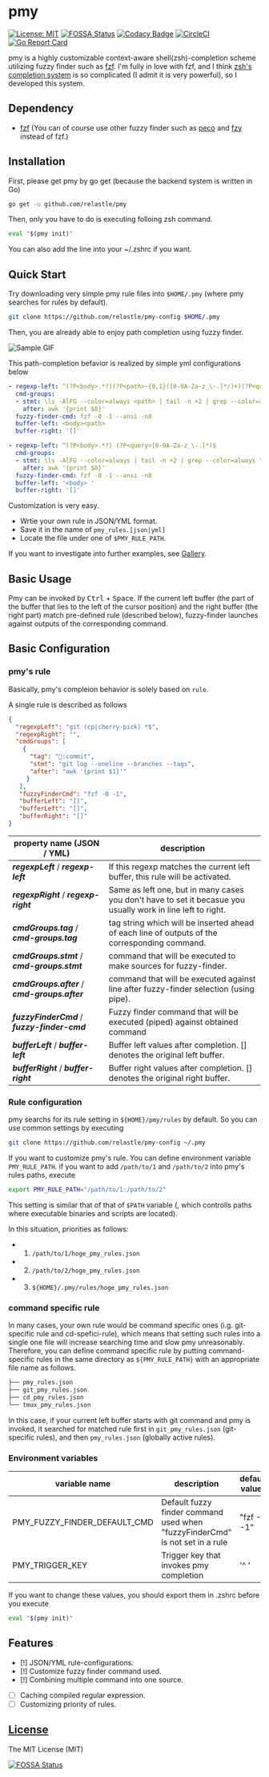 # pmy

[![License: MIT](https://img.shields.io/badge/License-MIT-blue.svg?style=flat-square)](https://opensource.org/licenses/Apache-2.0)
[![FOSSA Status](https://app.fossa.com/api/projects/git%2Bgithub.com%2Frelastle%2Fpmy.svg?type=shield)](https://app.fossa.com/projects/git%2Bgithub.com%2Frelastle%2Fpmy?ref=badge_shield)
[![Codacy Badge](https://api.codacy.com/project/badge/Grade/b4d31630d2f64ef1892d74dcc2e3105e)](https://www.codacy.com/app/relastle/pmy?utm_source=github.com&amp;utm_medium=referral&amp;utm_content=relastle/pmy&amp;utm_campaign=Badge_Grade)
[![CircleCI](https://circleci.com/gh/relastle/pmy.svg?style=shield)](https://circleci.com/gh/relastle/pmy)
[![Go Report Card](https://goreportcard.com/badge/github.com/relastle/pmy)](https://goreportcard.com/report/github.com/relastle/pmy)

pmy is a highly customizable context-aware shell(zsh)-completion scheme utilizing fuzzy finder such as
[fzf](https://github.com/junegunn/fzf).
I'm fully in love with fzf, and I think [zsh's completion system](http://zsh.sourceforge.net/Doc/Release/Completion-System.html#Completion-System) is so complicated (I admit it is very powerful), so I developed this system.

## Dependency

-   [fzf](https://github.com/junegunn/fzf) (You can of course use other fuzzy finder such as [peco](https://github.com/peco/peco) and [fzy](https://github.com/jhawthorn/fzy) instead of fzf.)

## Installation

First, please get pmy by go get (because the backend system is written in Go)

```sh
go get -u github.com/relastle/pmy
```

Then, only you have to do is executing folloing zsh command.

```zsh
eval "$(pmy init)"
```

You can also add the line into your ~/.zshrc if you want.

## Quick Start

Try downloading very simple pmy rule files into `$HOME/.pmy` (where pmy searches for rules by default).

```zsh
git clone https://github.com/relastle/pmy-config $HOME/.pmy
```

Then, you are already able to enjoy path completion using fuzzy finder.

![Sample GIF](https://user-images.githubusercontent.com/6816040/67204810-48a3e000-f449-11e9-8195-ee0ae1282bdb.gif)

This path-completion befavior is realized by simple yml configurations below

```yml
- regexp-left: ^(?P<body>.*?)(?P<path>~{0,1}([0-9A-Za-z_\-.]*/)+)(?P<query>[0-9A-Za-z_\-.]*)$
  cmd-groups:
  - stmt: \ls -AlFG --color=always <path> | tail -n +2 | grep --color=always "<query>"
    after: awk '{print $8}'
  fuzzy-finder-cmd: fzf -0 -1 --ansi -n8
  buffer-left: <body><path>
  buffer-right: '[]'

- regexp-left: ^(?P<body>.*?) (?P<query>[0-9A-Za-z_\-.]*)$
  cmd-groups:
  - stmt: \ls -AlFG --color=always | tail -n +2 | grep --color=always "<query>"
    after: awk '{print $8}'
  fuzzy-finder-cmd: fzf -0 -1 --ansi -n8
  buffer-left: '<body> '
  buffer-right: '[]'
```

Customization is very easy.

-  Wrtie your own rule in JSON/YML format.
-  Save it in the name of `pmy_rules.[json|yml]`
-  Locate the file under one of `$PMY_RULE_PATH`.

If you want to investigate into further examples, see [Gallery](https://github.com/relastle/pmy/wiki/Gallery).

## Basic Usage

Pmy can be invoked by <kbd>Ctrl</kbd> + <kbd>Space</kbd>.
If the current left buffer (the part of the buffer that lies to the left of the cursor position) and the right buffer (the right part) match pre-defined rule (described below), fuzzy-finder launches against outputs of the corresponding command.

## Basic Configuration

### pmy's rule

Basically, pmy's compleion behavior is solely based on `rule`.

A single rule is described as follows

```json
{
  "regexpLeft": "git (cp|cherry-pick) *$",
  "regexpRight": "",
  "cmdGroups": [
    {
      "tag": "🍒:commit",
      "stmt": "git log --oneline --branches --tags",
      "after": "awk '{print $1}'"
     }
   ],
   "fuzzyFinderCmd": "fzf -0 -1",
   "bufferLeft": "[]",
   "bufferLeft": "[]",
   "bufferRight": "[]"
}
```
| property name (JSON / YML)                     | description                                                                                                  |
| ---                                            | ---                                                                                                          |
| ***regexpLeft*** / ***regexp-left***           | If this regexp matches the current left buffer, this rule will be activated.                                 |
| ***regexpRight*** / ***regexp-right***         | Same as left one, but in many cases you don't have to set it becasue you usually work in line left to right. |
| ***cmdGroups.tag*** / ***cmd-groups.tag***     | tag string which will be inserted ahead of each line of outputs of the corresponding command.                |
| ***cmdGroups.stmt*** / ***cmd-groups.stmt***   | command that will be executed to make sources for fuzzy-finder.                                              |
| ***cmdGroups.after*** / ***cmd-groups.after*** | command that will be executed against line after fuzzy-finder selection (using pipe).                        |
| ***fuzzyFinderCmd*** / ***fuzzy-finder-cmd***  | Fuzzy finder command that will be executed (piped) against obtained command                                  |
| ***bufferLeft*** / ***buffer-left***           | Buffer left values after completion. [] denotes the original left buffer.                                    |
| ***bufferRight*** / ***buffer-right***         | Buffer right values after completion. [] denotes the original right buffer.                                  |

### Rule configuration

pmy searchs for its rule setting in `${HOME}/pmy/rules` by default.
So you can use common settings by executing

```zsh
git clone https://github.com/relastle/pmy-config ~/.pmy
```

If you want to customize pmy's rule.
You can define environment variable `PMY_RULE_PATH`.
if you want to add `/path/to/1` and `/path/to/2` into pmy's rules paths,
execute
```zsh
export PMY_RULE_PATH="/path/to/1:/path/to/2"
```
This setting is similar that of that of `$PATH` variable (, which controlls paths where executable binaries and scripts are located).

In this situation, priorities as follows:

-  1. `/path/to/1/hoge_pmy_rules.json`
-  2. `/path/to/2/hoge_pmy_rules.json`
-  3. `${HOME}/.pmy/rules/hoge_pmy_rules.json`

### command specific rule

In many cases, your own rule would be command specific ones (i.g. git-specific rule and cd-spefici-rule),
which means that setting such rules into a single one file will increase searching time and slow pmy unreasonably.
Therefore, you can define command specific rule by putting command-specific rules in the same directory as
`${PMY_RULE_PATH}` with an appropriate file name as follows.

```zsh
├── pmy_rules.json
├── git_pmy_rules.json
├── cd_pmy_rules.json
└── tmux_pmy_rules.json
```

In this case, if your current left buffer starts with git command and pmy is invoked,
it searched for matched rule first in `git_pmy_rules.json` (git-specific rules), and then `pmy_rules.json` (globally active rules).

### Environment variables

| variable name                | description                                                                                          | default values                                                           |
| ---                          | ---                                                                                                  | ---                                                                      |
| PMY_FUZZY_FINDER_DEFAULT_CMD | Default fuzzy finder command used when "fuzzyFinderCmd" is not set in a rule                         | "fzf -0 -1"                                                              |
| PMY_TRIGGER_KEY              | Trigger key that invokes pmy completion                                                              | '^ '                                                                     |

If you want to change these values, you should export them in .zshrc before you execute

```zsh
eval "$(pmy init)"
```

## Features

-  [!] JSON/YML rule-configurations.
-  [!] Customize fuzzy finder command used.
-  [!] Combining multiple command into one source.
-  [ ] Caching compiled regular expression.
-  [ ] Customizing priority of rules.

## [License](LICENSE)

The MIT License (MIT)

[![FOSSA Status](https://app.fossa.com/api/projects/git%2Bgithub.com%2Frelastle%2Fpmy.svg?type=large)](https://app.fossa.com/projects/git%2Bgithub.com%2Frelastle%2Fpmy?ref=badge_large)
